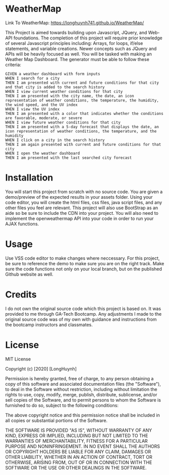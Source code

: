 # WeatherMap


Link To WeatherMap: 
https://longhuynh741.github.io/WeatherMap/




This Project is aimed towards building upon Javascript, JQuery, and Web-API foundations. The completion of this project will require prior knowledge of several Javascript principles including: Arrays, for loops, if/else statements, and variable creations. Newer concepts such as JQuery and APIs will be heavily focused as well. You will be tasked with making an Weather Map Dashboard. The generator must be able to follow these criteria:

```
GIVEN a weather dashboard with form inputs
WHEN I search for a city
THEN I am presented with current and future conditions for that city and that city is added to the search history
WHEN I view current weather conditions for that city
THEN I am presented with the city name, the date, an icon representation of weather conditions, the temperature, the humidity, the wind speed, and the UV index
WHEN I view the UV index
THEN I am presented with a color that indicates whether the conditions are favorable, moderate, or severe
WHEN I view future weather conditions for that city
THEN I am presented with a 5-day forecast that displays the date, an icon representation of weather conditions, the temperature, and the humidity
WHEN I click on a city in the search history
THEN I am again presented with current and future conditions for that city
WHEN I open the weather dashboard
THEN I am presented with the last searched city forecast
```

# Installation

You will start this project from scratch with no source code. You are given a demo/preview of the expected results in your assets folder. Using your code editor, you will create the html files, css files, java script files, and any other files you feel are relevant. This project will also use BootStrap as an aide so be sure to include the CDN into your project. You will also need to implement the openweathermap API into your code in order to run your AJAX functions. 

# Usage

Use VSS code editor to make changes where neccessary. For this project, be sure to reference the demo to make sure you are on the right track. Make sure the code functions not only on your local branch, but on the published Github website as well.

# Credits

I do not own the original source code which this project is based on. It was provided to me through GA-Tech Bootcamp. Any adjustments I made to the original source code was of my own with guidance and instructions from the bootcamp instructors and classmates.

# License

MIT License

Copyright (c) [2020] [LongHuynh]

Permission is hereby granted, free of charge, to any person obtaining a copy
of this software and associated documentation files (the "Software"), to deal
in the Software without restriction, including without limitation the rights
to use, copy, modify, merge, publish, distribute, sublicense, and/or sell
copies of the Software, and to permit persons to whom the Software is
furnished to do so, subject to the following conditions:

The above copyright notice and this permission notice shall be included in all
copies or substantial portions of the Software.

THE SOFTWARE IS PROVIDED "AS IS", WITHOUT WARRANTY OF ANY KIND, EXPRESS OR
IMPLIED, INCLUDING BUT NOT LIMITED TO THE WARRANTIES OF MERCHANTABILITY,
FITNESS FOR A PARTICULAR PURPOSE AND NONINFRINGEMENT. IN NO EVENT SHALL THE
AUTHORS OR COPYRIGHT HOLDERS BE LIABLE FOR ANY CLAIM, DAMAGES OR OTHER
LIABILITY, WHETHER IN AN ACTION OF CONTRACT, TORT OR OTHERWISE, ARISING FROM,
OUT OF OR IN CONNECTION WITH THE SOFTWARE OR THE USE OR OTHER DEALINGS IN THE
SOFTWARE.